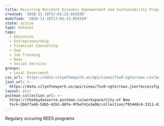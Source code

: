 ```yaml
---
title: Recurring Resident Economic Empowerment and Sustainability Programs
created: '2020-11-10T17:01:13.854299'
modified: '2020-11-10T17:01:13.854310'
state: active
type: dataset
tags:
  - Education
  - Entrepreneurship
  - Financial Counseling
  - Ged
  - Job Training
  - Rees
  - Social Services
groups:
  - Local Government
csv_url: 'https://data.cityofnewyork.us/api/views/7su9-xgtn/rows.csv?accessType=DOWNLOAD'
json_url: >-
  https://data.cityofnewyork.us/api/views/7su9-xgtn/rows.json?accessType=DOWNLOAD
layout: post
postman_collection_url: >-
  https://thedaydasource.postman.co/workspace/City-of New
  York~3b6f7a46-5db5-42b1-80fe-9fbef41e3e06/collection/f91448c4-3311-424b-89d3-77878899534d
---
```

Regulary occuring REES programs
